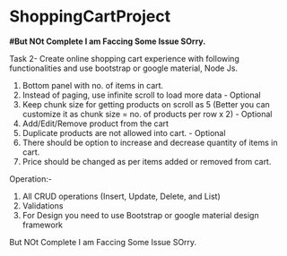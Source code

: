 # ShoppingCartProject

**#But NOt Complete I am Faccing Some Issue SOrry.**

Task 2- Create online shopping cart experience with following functionalities and
use bootstrap or google material, Node Js.
1) Bottom panel with no. of items in cart.
2) Instead of paging, use infinite scroll to load more data - Optional
3) Keep chunk size for getting products on scroll as 5 (Better you can
customize it as chunk size = no. of products per row x 2) - Optional
4) Add/Edit/Remove product from the cart
5) Duplicate products are not allowed into cart. - Optional
6) There should be option to increase and decrease quantity of items in cart.
7) Price should be changed as per items added or removed from cart.

Operation:-
1) All CRUD operations (Insert, Update, Delete, and List)
2) Validations
3) For Design you need to use Bootstrap or google material design framework



But NOt Complete I am Faccing Some Issue SOrry.
